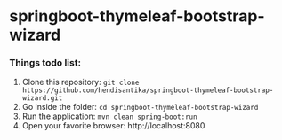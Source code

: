 # springboot-thymeleaf-bootstrap-wizard
### Things todo list:
1. Clone this repository: `git clone https://github.com/hendisantika/springboot-thymeleaf-bootstrap-wizard.git`
2. Go inside the folder: `cd springboot-thymeleaf-bootstrap-wizard`
3. Run the application: `mvn clean spring-boot:run`
4. Open your favorite browser: http://localhost:8080